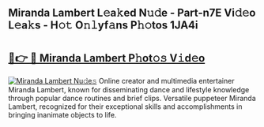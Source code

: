 ## Miranda Lambert L𝚎a𝚔ed N𝚞𝚍e - Part-n7E Vi𝚍𝚎o L𝚎a𝚔s - H𝚘𝚝 O𝚗𝚕yf𝚊ns P𝚑𝚘tos 1JA4i

# <h2><a href="http://kf8gcy7.oniu.top/?m=Miranda+Lambert">🔗👉 🔴 Miranda Lambert P𝚑ot𝚘𝚜 V𝚒d𝚎o</a></h2>

[![Miranda Lambert Nu𝚍e𝚜](https://i.imgur.com/0qMVB7G.gif)](http://kf8gcy7.oniu.top/?m=Miranda+Lambert)
Online creator and multimedia entertainer Miranda Lambert, known for disseminating dance and lifestyle knowledge through popular dance routines and brief clips. Versatile puppeteer Miranda Lambert, recognized for their exceptional skills and accomplishments in bringing inanimate objects to life.  
